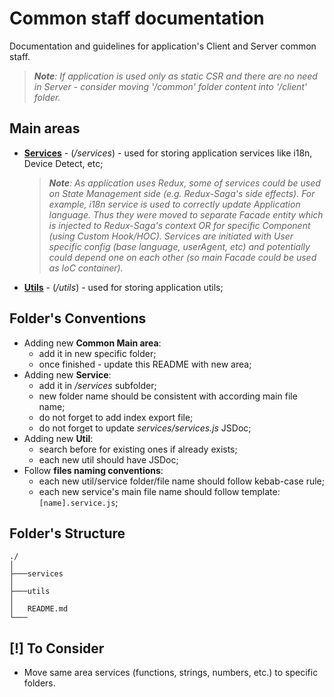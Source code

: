 # Common staff documentation
Documentation and guidelines for application's Client and Server common staff.
> ***Note**: If application is used only as static CSR and there are no need in Server - consider moving '/common' folder content into '/client' folder.*

## Main areas
- **[Services](/src/common/services/index.js)** - (*/services*) - used for storing application services like i18n, Device Detect, etc;
    > ***Note**: As application uses Redux, some of services could be used on State Management side (e.g. Redux-Saga's side effects). For example, i18n service is used to correctly update Application language. Thus they were moved to separate Facade entity which is injected to Redux-Saga's context OR for specific Component (using Custom Hook/HOC).
Services are initiated with User specific config (base language, userAgent, etc) and potentially could depend one on each other (so main Facade could be used as IoC container).*
- **[Utils](/src/common/utils/index.js)** - (*/utils*) - used for storing application utils;

## Folder's Conventions
- Adding new **Common Main area**:
    - add it in new specific folder;
    - once finished - update this README with new area;
- Adding new **Service**:
    - add it in */services* subfolder;
    - new folder name should be consistent with according main file name;
    - do not forget to add index export file;
    - do not forget to update *services/services.js* JSDoc;
- Adding new **Util**:
    - search before for existing ones if already exists;
    - each new util should have JSDoc;
- Follow **files naming conventions**:
    - each new util/service folder/file name should follow kebab-case rule;
    - each new service's main file name should follow template: `[name].service.js`;

## Folder's Structure
```
./
│
├───services
│
├───utils
│
│   README.md
└───
```

## [!] To Consider
- Move same area services (functions, strings, numbers, etc.) to specific folders.
